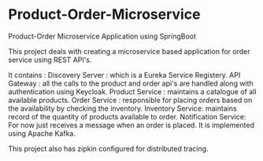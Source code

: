 # Product-Order-Microservice
Product-Order Microservice Application using SpringBoot

This project deals with creating a microservice based application for order service using REST API's.

It contains :
  Discovery Server : which is a Eureka Service Registery. 
  API Gateway : all the calls to the product and order api's are handled along with authentication using Keycloak.
  Product Service : maintains a catalogue of all available products.
  Order Service : responsible for placing orders based on the availability by checking the inventory.
  Inventory Service: maintains record of the quantity of products available to order.
  Notification Service: For now just receives a message when an order is placed. It is implemented using Apache Kafka.

This project also has zipkin configured for distributed tracing.

